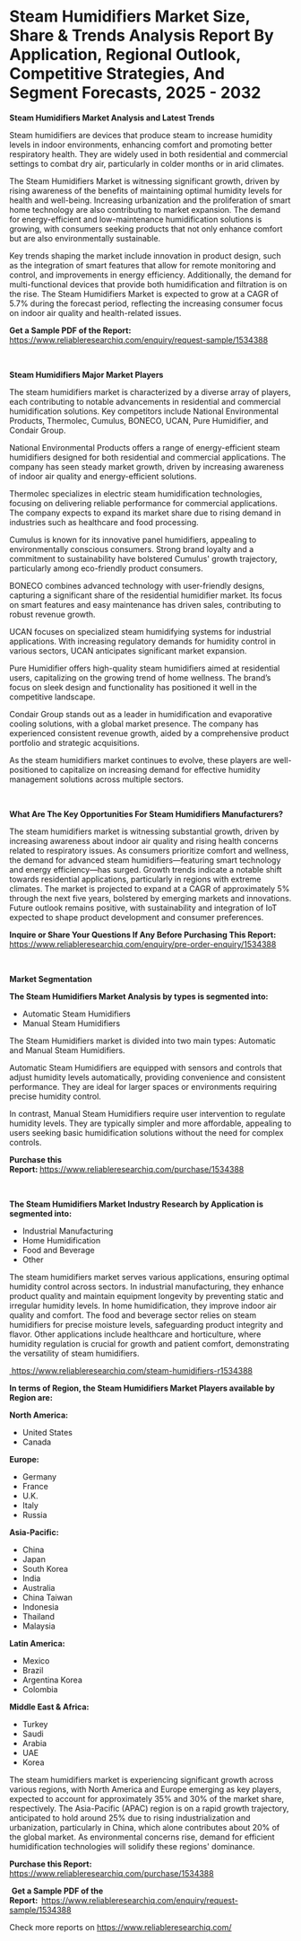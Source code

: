 <p><h1>Steam Humidifiers Market Size, Share & Trends Analysis Report By Application, Regional Outlook, Competitive Strategies, And Segment Forecasts, 2025 - 2032</h1></p><p><strong>Steam Humidifiers Market Analysis and Latest Trends</strong></p>
<p><p>Steam humidifiers are devices that produce steam to increase humidity levels in indoor environments, enhancing comfort and promoting better respiratory health. They are widely used in both residential and commercial settings to combat dry air, particularly in colder months or in arid climates.</p><p>The Steam Humidifiers Market is witnessing significant growth, driven by rising awareness of the benefits of maintaining optimal humidity levels for health and well-being. Increasing urbanization and the proliferation of smart home technology are also contributing to market expansion. The demand for energy-efficient and low-maintenance humidification solutions is growing, with consumers seeking products that not only enhance comfort but are also environmentally sustainable.</p><p>Key trends shaping the market include innovation in product design, such as the integration of smart features that allow for remote monitoring and control, and improvements in energy efficiency. Additionally, the demand for multi-functional devices that provide both humidification and filtration is on the rise. The Steam Humidifiers Market is expected to grow at a CAGR of 5.7% during the forecast period, reflecting the increasing consumer focus on indoor air quality and health-related issues.</p></p>
<p><strong>Get a Sample PDF of the Report:&nbsp;</strong> <a href="https://www.reliableresearchiq.com/enquiry/request-sample/1534388?utm_campaign=3318&utm_medium=2&utm_source=Github&utm_content=ia&utm_term=08042025&utm_id=steam-humidifiers">https://www.reliableresearchiq.com/enquiry/request-sample/1534388</a></p>
<p>&nbsp;</p>
<p><strong>Steam Humidifiers Major Market Players</strong></p>
<p><p>The steam humidifiers market is characterized by a diverse array of players, each contributing to notable advancements in residential and commercial humidification solutions. Key competitors include National Environmental Products, Thermolec, Cumulus, BONECO, UCAN, Pure Humidifier, and Condair Group.</p><p>National Environmental Products offers a range of energy-efficient steam humidifiers designed for both residential and commercial applications. The company has seen steady market growth, driven by increasing awareness of indoor air quality and energy-efficient solutions.</p><p>Thermolec specializes in electric steam humidification technologies, focusing on delivering reliable performance for commercial applications. The company expects to expand its market share due to rising demand in industries such as healthcare and food processing.</p><p>Cumulus is known for its innovative panel humidifiers, appealing to environmentally conscious consumers. Strong brand loyalty and a commitment to sustainability have bolstered Cumulus' growth trajectory, particularly among eco-friendly product consumers.</p><p>BONECO combines advanced technology with user-friendly designs, capturing a significant share of the residential humidifier market. Its focus on smart features and easy maintenance has driven sales, contributing to robust revenue growth.</p><p>UCAN focuses on specialized steam humidifying systems for industrial applications. With increasing regulatory demands for humidity control in various sectors, UCAN anticipates significant market expansion.</p><p>Pure Humidifier offers high-quality steam humidifiers aimed at residential users, capitalizing on the growing trend of home wellness. The brand’s focus on sleek design and functionality has positioned it well in the competitive landscape.</p><p>Condair Group stands out as a leader in humidification and evaporative cooling solutions, with a global market presence. The company has experienced consistent revenue growth, aided by a comprehensive product portfolio and strategic acquisitions.</p><p>As the steam humidifiers market continues to evolve, these players are well-positioned to capitalize on increasing demand for effective humidity management solutions across multiple sectors.</p></p>
<p>&nbsp;</p>
<p><strong>What Are The Key Opportunities For Steam Humidifiers Manufacturers?</strong></p>
<p><p>The steam humidifiers market is witnessing substantial growth, driven by increasing awareness about indoor air quality and rising health concerns related to respiratory issues. As consumers prioritize comfort and wellness, the demand for advanced steam humidifiers—featuring smart technology and energy efficiency—has surged. Growth trends indicate a notable shift towards residential applications, particularly in regions with extreme climates. The market is projected to expand at a CAGR of approximately 5% through the next five years, bolstered by emerging markets and innovations. Future outlook remains positive, with sustainability and integration of IoT expected to shape product development and consumer preferences.</p></p>
<p><strong>Inquire or Share Your Questions If Any Before Purchasing This Report:</strong> <a href="https://www.reliableresearchiq.com/enquiry/pre-order-enquiry/1534388?utm_campaign=3318&utm_medium=2&utm_source=Github&utm_content=ia&utm_term=08042025&utm_id=steam-humidifiers">https://www.reliableresearchiq.com/enquiry/pre-order-enquiry/1534388</a></p>
<p>&nbsp;</p>
<p><strong>Market Segmentation</strong></p>
<p><strong>The Steam Humidifiers Market Analysis by types is segmented into:</strong></p>
<p><ul><li>Automatic Steam Humidifiers</li><li>Manual Steam Humidifiers</li></ul></p>
<p><p>The Steam Humidifiers market is divided into two main types: Automatic and Manual Steam Humidifiers. </p><p>Automatic Steam Humidifiers are equipped with sensors and controls that adjust humidity levels automatically, providing convenience and consistent performance. They are ideal for larger spaces or environments requiring precise humidity control. </p><p>In contrast, Manual Steam Humidifiers require user intervention to regulate humidity levels. They are typically simpler and more affordable, appealing to users seeking basic humidification solutions without the need for complex controls.</p></p>
<p><strong>Purchase this Report:&nbsp;</strong><a href="https://www.reliableresearchiq.com/purchase/1534388?utm_campaign=3318&utm_medium=2&utm_source=Github&utm_content=ia&utm_term=08042025&utm_id=steam-humidifiers">https://www.reliableresearchiq.com/purchase/1534388</a></p>
<p>&nbsp;</p>
<p><strong>The Steam Humidifiers Market Industry Research by Application is segmented into:</strong></p>
<p><ul><li>Industrial Manufacturing</li><li>Home Humidification</li><li>Food and Beverage</li><li>Other</li></ul></p>
<p><p>The steam humidifiers market serves various applications, ensuring optimal humidity control across sectors. In industrial manufacturing, they enhance product quality and maintain equipment longevity by preventing static and irregular humidity levels. In home humidification, they improve indoor air quality and comfort. The food and beverage sector relies on steam humidifiers for precise moisture levels, safeguarding product integrity and flavor. Other applications include healthcare and horticulture, where humidity regulation is crucial for growth and patient comfort, demonstrating the versatility of steam humidifiers.</p></p>
<p><a href="https://www.reliableresearchiq.com/steam-humidifiers-r1534388?utm_campaign=3318&utm_medium=2&utm_source=Github&utm_content=ia&utm_term=08042025&utm_id=steam-humidifiers">&nbsp;https://www.reliableresearchiq.com/steam-humidifiers-r1534388</a></p>
<p><strong>In terms of Region, the Steam Humidifiers Market Players available by Region are:</strong></p>
<p>
    <p> <strong> North America: </strong>
        <ul>
            <li>United States</li>
            <li>Canada</li>
        </ul>
        </p> 
    <p> <strong> Europe: </strong>
        <ul>
            <li>Germany</li>
            <li>France</li>
            <li>U.K.</li>
            <li>Italy</li>
            <li>Russia</li>
        </ul>
        </p> 
    <p> <strong> Asia-Pacific: </strong>
        <ul>
            <li>China</li>
            <li>Japan</li>
            <li>South Korea</li>
            <li>India</li>
            <li>Australia</li>
            <li>China Taiwan</li>
            <li>Indonesia</li>
            <li>Thailand</li>
            <li>Malaysia</li>
        </ul>
        </p> 
    <p> <strong> Latin America: </strong>
        <ul>
            <li>Mexico</li>
            <li>Brazil</li>
            <li>Argentina Korea</li>
            <li>Colombia</li>
        </ul>
        </p> 
    <p> <strong> Middle East & Africa: </strong>
        <ul>
            <li>Turkey</li>
            <li>Saudi</li>
            <li>Arabia</li>
            <li>UAE</li>
            <li>Korea</li>
        </ul>
    </p>
    </p>
<p><p>The steam humidifiers market is experiencing significant growth across various regions, with North America and Europe emerging as key players, expected to account for approximately 35% and 30% of the market share, respectively. The Asia-Pacific (APAC) region is on a rapid growth trajectory, anticipated to hold around 25% due to rising industrialization and urbanization, particularly in China, which alone contributes about 20% of the global market. As environmental concerns rise, demand for efficient humidification technologies will solidify these regions' dominance.</p></p>
<p><strong>Purchase this Report: </strong><a href="https://www.reliableresearchiq.com/purchase/1534388?utm_campaign=3318&utm_medium=2&utm_source=Github&utm_content=ia&utm_term=08042025&utm_id=steam-humidifiers">https://www.reliableresearchiq.com/purchase/1534388</a></p>
<p>&nbsp;<strong>Get a Sample PDF of the Report:&nbsp;&nbsp;</strong><a href="https://www.reliableresearchiq.com/enquiry/request-sample/1534388?utm_campaign=3318&utm_medium=2&utm_source=Github&utm_content=ia&utm_term=08042025&utm_id=steam-humidifiers">https://www.reliableresearchiq.com/enquiry/request-sample/1534388</a></p>
<p><strong></strong></p>
<p>Check more reports on <a href="https://www.reliableresearchiq.com/?utm_campaign=3318&utm_medium=2&utm_source=Github&utm_content=ia&utm_term=08042025&utm_id=steam-humidifiers">https://www.reliableresearchiq.com/</a></p>